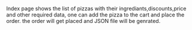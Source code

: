 Index page shows the list of pizzas with their ingrediants,discounts,price and other required data, one can add the pizza to the cart and place the order. the order will get placed and JSON file will be genrated.

